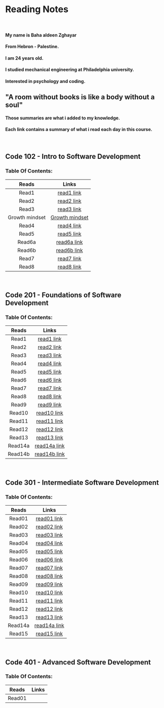 # **Reading Notes**

<br>

#### My name is Baha aldeen Zghayar

#### From Hebron - Palestine.

#### I am 24 years old.

#### I studied mechanical engineering at Philadelphia university.

#### Interested in psychology and coding.

## "A room without books is like a body without a soul"

#### Those summaries are what i added to my knowledge.

#### Each link contains a summary of what i read each day in this course.

<br>

## **Code 102 - Intro to Software Development**

### Table Of Contents:

|     Reads      |                                    Links                                    |
| :------------: | :-------------------------------------------------------------------------: |
|     Read1      |       [read1 link](https://bahazghayar.github.io/reading-notes/read1)       |
|     Read2      |       [read2 link](https://bahazghayar.github.io/reading-notes/read2)       |
|     Read3      |       [read3 link](https://bahazghayar.github.io/reading-notes/read3)       |
| Growth mindset | [Growth mindset](https://bahazghayar.github.io/reading-notes/growthmindset) |
|     Read4      |       [read4 link](https://bahazghayar.github.io/reading-notes/read4)       |
|     Read5      |       [read5 link](https://bahazghayar.github.io/reading-notes/read5)       |
|     Read6a     |      [read6a link](https://bahazghayar.github.io/reading-notes/read6a)      |
|     Read6b     |      [read6b link](https://bahazghayar.github.io/reading-notes/read6b)      |
|     Read7      |       [read7 link](https://bahazghayar.github.io/reading-notes/read7)       |
|     Read8      |       [read8 link](https://bahazghayar.github.io/reading-notes/read8)       |

<br>

## **Code 201 - Foundations of Software Development**

### Table Of Contents:

|  Reads  |                                 Links                                 |
| :-----: | :-------------------------------------------------------------------: |
|  Read1  |  [read1 link](https://bahazghayar.github.io/reading-notes/class-01)   |
|  Read2  |  [read2 link](https://bahazghayar.github.io/reading-notes/class-02)   |
|  Read3  |  [read3 link](https://bahazghayar.github.io/reading-notes/class-03)   |
|  Read4  |  [read4 link](https://bahazghayar.github.io/reading-notes/class-04)   |
|  Read5  |  [read5 link](https://bahazghayar.github.io/reading-notes/class-05)   |
|  Read6  |  [read6 link](https://bahazghayar.github.io/reading-notes/class-06)   |
|  Read7  |  [read7 link](https://bahazghayar.github.io/reading-notes/class-07)   |
|  Read8  |  [read8 link](https://bahazghayar.github.io/reading-notes/class-08)   |
|  Read9  |  [read9 link](https://bahazghayar.github.io/reading-notes/class-09)   |
| Read10  |  [read10 link](https://bahazghayar.github.io/reading-notes/class-10)  |
| Read11  |  [read11 link](https://bahazghayar.github.io/reading-notes/class-11)  |
| Read12  |  [read12 link](https://bahazghayar.github.io/reading-notes/class-12)  |
| Read13  |  [read13 link](https://bahazghayar.github.io/reading-notes/class-13)  |
| Read14a | [read14a link](https://bahazghayar.github.io/reading-notes/class-14a) |
| Read14b | [read14b link](https://bahazghayar.github.io/reading-notes/class-14b) |

<br>

## **Code 301 - Intermediate Software Development**

### Table Of Contents:

| Reads  |                               Links                                |
| :----: | :---------------------------------------------------------------:  |
| Read01 | [read01 link](https://bahazghayar.github.io/reading-notes/read01)  |
| Read02 | [read02 link](https://bahazghayar.github.io/reading-notes/read02)  | 
| Read03 | [read03 link](https://bahazghayar.github.io/reading-notes/read03)  |
| Read04 | [read04 link](https://bahazghayar.github.io/reading-notes/read04)  |
| Read05 | [read05 link](https://bahazghayar.github.io/reading-notes/read05)  |
| Read06 | [read06 link](https://bahazghayar.github.io/reading-notes/read06)  |
| Read07 | [read07 link](https://bahazghayar.github.io/reading-notes/read07)  |
| Read08 | [read08 link](https://bahazghayar.github.io/reading-notes/read08)  |
| Read09 | [read09 link](https://bahazghayar.github.io/reading-notes/read09)  |
| Read10 | [read10 link](https://bahazghayar.github.io/reading-notes/read10)  |
| Read11 | [read11 link](https://bahazghayar.github.io/reading-notes/read11)  |
| Read12 | [read12 link](https://bahazghayar.github.io/reading-notes/read12)  |
| Read13 | [read13 link](https://bahazghayar.github.io/reading-notes/read13)  |
| Read14a| [read14a link](https://bahazghayar.github.io/reading-notes/read14a)|
| Read15 | [read15 link](https://bahazghayar.github.io/reading-notes/read15)  |

<br>

## **Code 401 - Advanced Software Development**

### Table Of Contents:

| Reads  |                               Links                                |
| :----: | :---------------------------------------------------------------:  |
| Read01 |                                                                    |